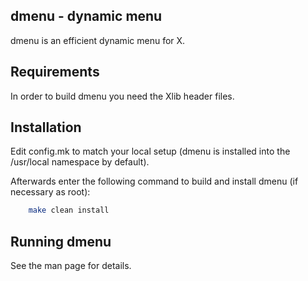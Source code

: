 ## dmenu - dynamic menu

dmenu is an efficient dynamic menu for X.


## Requirements

In order to build dmenu you need the Xlib header files.


## Installation

Edit config.mk to match your local setup (dmenu is installed into
the /usr/local namespace by default).

Afterwards enter the following command to build and install dmenu
(if necessary as root):

```bash
    make clean install
```

## Running dmenu

See the man page for details.
